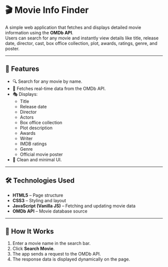 # 🎬 Movie Info Finder

A simple web application that fetches and displays detailed movie information using the **OMDb API**.  
Users can search for any movie and instantly view details like title, release date, director, cast, box office collection, plot, awards, ratings, genre, and poster.

---

## 🚀 Features
- 🔍 Search for any movie by name.
- 📡 Fetches real-time data from the OMDb API.
- 🎭 Displays:
  - Title
  - Release date
  - Director
  - Actors
  - Box office collection
  - Plot description
  - Awards
  - Writer
  - IMDB ratings
  - Genre
  - Official movie poster
- 💎 Clean and minimal UI.

---

## 🛠 Technologies Used
- **HTML5** – Page structure
- **CSS3** – Styling and layout
- **JavaScript (Vanilla JS)** – Fetching and updating movie data
- **OMDb API** – Movie database source

---

## 📌 How It Works
1. Enter a movie name in the search bar.
2. Click **Search Movie**.
3. The app sends a request to the OMDb API.
4. The response data is displayed dynamically on the page.

